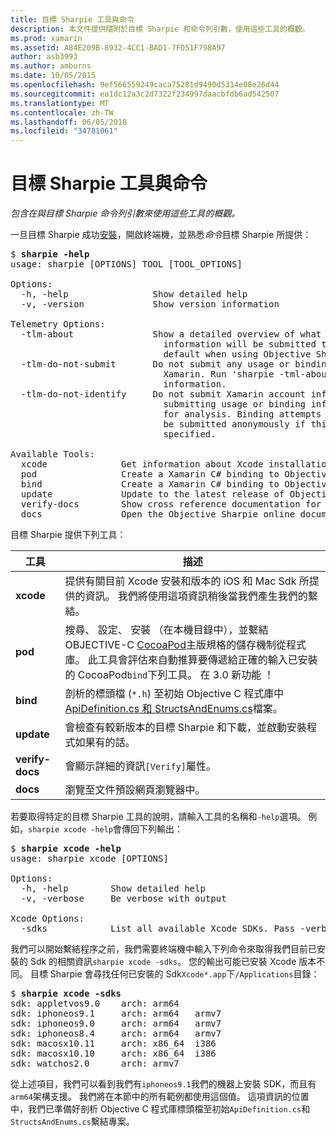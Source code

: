 ```yaml
---
title: 目標 Sharpie 工具與命令
description: 本文件提供隨附於目標 Sharpie 和命令列引數，使用這些工具的概觀。
ms.prod: xamarin
ms.assetid: A84E209B-8932-4CC1-BAD1-7FD51F798A97
author: asb3993
ms.author: amburns
ms.date: 10/05/2015
ms.openlocfilehash: 9ef566559249caca75281d9490d5314e08e26d44
ms.sourcegitcommit: ea1dc12a3c2d7322f234997daacbfdb6ad542507
ms.translationtype: MT
ms.contentlocale: zh-TW
ms.lasthandoff: 06/05/2018
ms.locfileid: "34781061"
---
```

# <a name="objective-sharpie-tools--commands"></a>目標 Sharpie 工具與命令

_包含在與目標 Sharpie 命令列引數來使用這些工具的概觀。_

<style type="text/css"> .terminal 藍色 {色彩： rgb(10,96,254);}.terminal 綠色 {色彩： rgb(12,156,26);}.terminal 洋紅 {色彩： rgb(152,12,103);} </style>


一旦目標 Sharpie 成功[安裝](~/cross-platform/macios/binding/objective-sharpie/get-started.md)，開啟終端機，並熟悉<em>命令</em>目標 Sharpie 所提供：

<pre>$ <b>sharpie -help</b>
usage: sharpie [OPTIONS] TOOL [TOOL_OPTIONS]

Options:
  -h, -help                Show detailed help
  -v, -version             Show version information

Telemetry Options:
  -tlm-about               Show a detailed overview of what usage and binding
                             information will be submitted to Xamarin by
                             default when using Objective Sharpie.
  -tlm-do-not-submit       Do not submit any usage or binding information to
                             Xamarin. Run 'sharpie -tml-about' for more
                             information.
  -tlm-do-not-identify     Do not submit Xamarin account information when
                             submitting usage or binding information to Xamarin
                             for analysis. Binding attempts and usage data will
                             be submitted anonymously if this option is
                             specified.

Available Tools:
  xcode              Get information about Xcode installations and available SDKs.
  pod                Create a Xamarin C# binding to Objective-C CocoaPods
  bind               Create a Xamarin C# binding to Objective-C APIs
  update             Update to the latest release of Objective Sharpie
  verify-docs        Show cross reference documentation for [Verify] attributes
  docs               Open the Objective Sharpie online documentation</pre>

目標 Sharpie 提供下列工具：

|工具|描述|
|--- |--- |
|**xcode**|提供有關目前 Xcode 安裝和版本的 iOS 和 Mac Sdk 所提供的資訊。 我們將使用這項資訊稍後當我們產生我們的繫結。|
|**pod**|搜尋、 設定、 安裝 （在本機目錄中），並繫結 OBJECTIVE-C [CocoaPod](https://cocoapods.org/)主版規格的儲存機制從程式庫。 此工具會評估來自動推算要傳遞給正確的輸入已安裝的 CocoaPod`bind`下列工具。 在 3.0 新功能 ！|
|**bind**|剖析的標頭檔 (`*.h`) 至初始 Objective C 程式庫中[ApiDefinition.cs 和 StructsAndEnums.cs](~/cross-platform/macios/binding/objective-sharpie/platform/apidefinitions-structsandenums.md)檔案。|
|**update**|會檢查有較新版本的目標 Sharpie 和下載，並啟動安裝程式如果有的話。|
|**verify-docs**|會顯示詳細的資訊`[Verify]`屬性。|
|**docs**|瀏覽至文件預設網頁瀏覽器中。|

若要取得特定的目標 Sharpie 工具的說明，請輸入工具的名稱和`-help`選項。 例如，`sharpie xcode -help`會傳回下列輸出：

<pre>$ <b>sharpie xcode -help</b>
usage: sharpie xcode [OPTIONS]

Options:
  -h, -help        Show detailed help
  -v, -verbose     Be verbose with output

Xcode Options:
  -sdks            List all available Xcode SDKs. Pass -verbose for more details.</pre>

我們可以開始繫結程序之前，我們需要終端機中輸入下列命令來取得我們目前已安裝的 Sdk 的相關資訊`sharpie xcode -sdks`。 您的輸出可能已安裝 Xcode 版本不同。 目標 Sharpie 會尋找任何已安裝的 Sdk`Xcode*.app`下`/Applications`目錄：

<pre>$ <b>sharpie xcode -sdks</b>
<span class="terminal-blue">sdk:</span> appletvos9.0    <span class="terminal-green">arch:</span> arm64
<span class="terminal-blue">sdk:</span> iphoneos9.1     <span class="terminal-green">arch:</span> arm64   armv7
<span class="terminal-blue">sdk:</span> iphoneos9.0     <span class="terminal-green">arch:</span> arm64   armv7
<span class="terminal-blue">sdk:</span> iphoneos8.4     <span class="terminal-green">arch:</span> arm64   armv7
<span class="terminal-blue">sdk:</span> macosx10.11     <span class="terminal-green">arch:</span> x86_64  i386
<span class="terminal-blue">sdk:</span> macosx10.10     <span class="terminal-green">arch:</span> x86_64  i386
<span class="terminal-blue">sdk:</span> watchos2.0      <span class="terminal-green">arch:</span> armv7</pre>

從上述項目，我們可以看到我們有`iphoneos9.1`我們的機器上安裝 SDK，而且有`arm64`架構支援。 我們將在本節中的所有範例都使用這個值。 這項資訊的位置中，我們已準備好剖析 Objective C 程式庫標頭檔至初始`ApiDefinition.cs`和`StructsAndEnums.cs`繫結專案。

